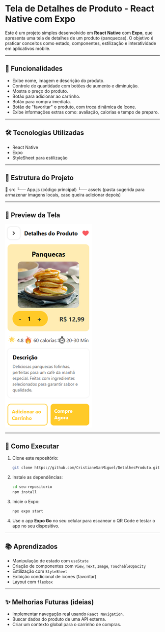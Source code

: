 # Tela de Detalhes de Produto - React Native com Expo

Este é um projeto simples desenvolvido em **React Native** com **Expo**, que apresenta uma tela de detalhes de um produto (panquecas). O objetivo é praticar conceitos como estado, componentes, estilização e interatividade em aplicativos mobile.

---

## 📱 Funcionalidades

- Exibe nome, imagem e descrição do produto.
- Controle de quantidade com botões de aumento e diminuição.
- Mostra o preço do produto.
- Botão para adicionar ao carrinho.
- Botão para compra imediata.
- Botão de "favoritar" o produto, com troca dinâmica de ícone.
- Exibe informações extras como: avaliação, calorias e tempo de preparo.

---

## 🛠️ Tecnologias Utilizadas

- React Native
- Expo
- StyleSheet para estilização

---

## 📂 Estrutura do Projeto

📂 src └── App.js (código principal) └── assets (pasta sugerida para armazenar imagens locais, caso queira adicionar depois)


---

## 📸 Preview da Tela

![Detalhes Produto](https://github.com/CristianeSanMiguel/DetalhesProduto/blob/main/assets/DetalhesProduto.png)

---

## 🚀 Como Executar

1. Clone este repositório:
    ```bash
    git clone https://github.com/CristianeSanMiguel/DetalhesProduto.git
    ```
2. Instale as dependências:
    ```bash
    cd seu-repositorio
    npm install
    ```
3. Inicie o Expo:
    ```bash
    npx expo start
    ```
4. Use o app **Expo Go** no seu celular para escanear o QR Code e testar o app no seu dispositivo.

---

## 📚 Aprendizados

- Manipulação de estado com `useState`
- Criação de componentes com `View`, `Text`, `Image`, `TouchableOpacity`
- Estilização com `StyleSheet`
- Exibição condicional de ícones (favoritar)
- Layout com `flexbox`

---

## ✨ Melhorias Futuras (ideias)

- Implementar navegação real usando `React Navigation`.
- Buscar dados do produto de uma API externa.
- Criar um contexto global para o carrinho de compras.

